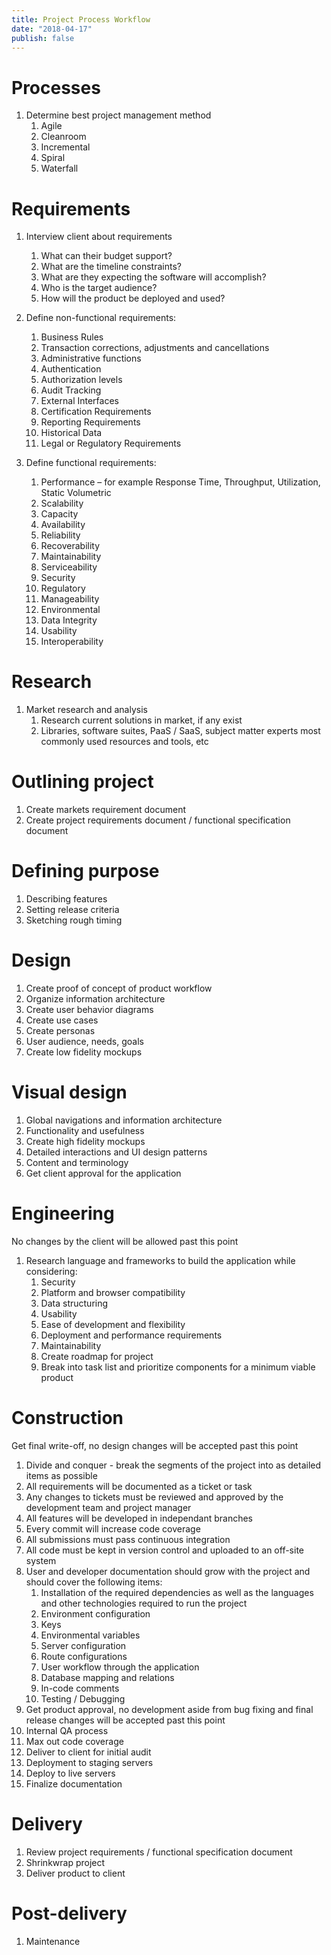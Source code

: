 ```yaml
---
title: Project Process Workflow
date: "2018-04-17"
publish: false
---
```


# Processes

1. Determine best project management method
    1. Agile
    2. Cleanroom
    3. Incremental
    4. Spiral
    5. Waterfall

# Requirements

1. Interview client about requirements
    1. What can their budget support?
    2. What are the timeline constraints?
    3. What are they expecting the software will accomplish?
    4. Who is the target audience?
    5. How will the product be deployed and used?

2. Define non-functional requirements:
    1. Business Rules
    2. Transaction corrections, adjustments and cancellations
    3. Administrative functions
    4. Authentication
    5. Authorization levels
    6. Audit Tracking
    7. External Interfaces
    8. Certification Requirements
    9. Reporting Requirements
    10. Historical Data
    11. Legal or Regulatory Requirements

3. Define functional requirements:
    1. Performance – for example Response Time, Throughput, Utilization, Static Volumetric
    2. Scalability
    3. Capacity
    4. Availability
    5. Reliability
    6. Recoverability
    7. Maintainability
    8. Serviceability
    9. Security
    10. Regulatory
    11. Manageability
    12. Environmental
    13. Data Integrity
    14. Usability
    15. Interoperability

# Research

1. Market research and analysis
    1. Research current solutions in market, if any exist
    2. Libraries, software suites, PaaS / SaaS, subject matter experts most commonly used resources and tools, etc

# Outlining project

1. Create markets requirement document
2. Create project requirements document / functional specification document

# Defining purpose

1. Describing features
2. Setting release criteria
3. Sketching rough timing

# Design

1. Create proof of concept of product workflow
2. Organize information architecture
3. Create user behavior diagrams
4. Create use cases
5. Create personas
6. User audience, needs, goals
7. Create low fidelity mockups

# Visual design

1. Global navigations and information architecture
2. Functionality and usefulness
3. Create high fidelity mockups
4. Detailed interactions and UI design patterns
5. Content and terminology
6. Get client approval for the application

# Engineering

No changes by the client will be allowed past this point

1. Research language and frameworks to build the application while considering:
    1. Security
    2. Platform and browser compatibility
    3. Data structuring
    4. Usability
    5. Ease of development and flexibility
    6. Deployment and performance requirements
    7. Maintainability
    8. Create roadmap for project
    9. Break into task list and prioritize components for a minimum viable product

# Construction

Get final write-off, no design changes will be accepted past this point

1. Divide and conquer - break the segments of the project into as detailed items as possible
2. All requirements will be documented as a ticket or task
3. Any changes to tickets must be reviewed and approved by the development team and project manager
4. All features will be developed in independant branches
5. Every commit will increase code coverage
6. All submissions must pass continuous integration
7. All code must be kept in version control and uploaded to an off-site system
8. User and developer documentation should grow with the project and should cover the following items:
    1. Installation of the required dependencies as well as the languages and other technologies required to run the project
    2. Environment configuration
    3. Keys
    4. Environmental variables
    5. Server configuration
    6. Route configurations
    7. User workflow through the application
    8. Database mapping and relations
    9. In-code comments
    10. Testing / Debugging
9. Get product approval, no development aside from bug fixing and final release changes will be accepted past this point
10. Internal QA process
11. Max out code coverage
12. Deliver to client for initial audit
13. Deployment to staging servers
14. Deploy to live servers
15. Finalize documentation

# Delivery

1. Review project requirements / functional specification document
2. Shrinkwrap project
3. Deliver product to client

# Post-delivery

1. Maintenance
